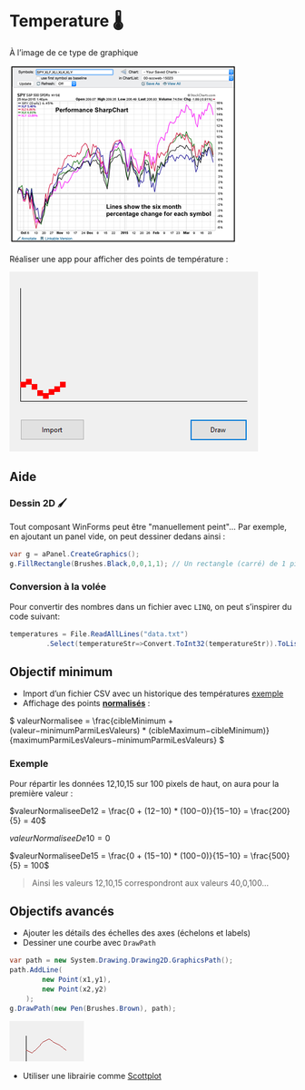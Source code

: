 # Temperature 🌡
À l’image de ce type de graphique

![trade.png](trade.png)

Réaliser une app pour afficher des points de température :

![temp1.PNG](temp1.PNG)

## Aide

### Dessin 2D 🖌
Tout composant WinForms peut être "manuellement peint"... Par exemple, en ajoutant un panel
vide, on peut dessiner dedans ainsi :

```csharp
var g = aPanel.CreateGraphics();
g.FillRectangle(Brushes.Black,0,0,1,1); // Un rectangle (carré) de 1 pixel au point 0,0
```

### Conversion à la volée
Pour convertir des nombres dans un fichier avec `LINQ`, on peut s’inspirer du code suivant:
```csharp
temperatures = File.ReadAllLines("data.txt")
         .Select(temperatureStr=>Convert.ToInt32(temperatureStr)).ToList();
```

## Objectif minimum
- Import d’un fichier CSV avec un historique des températures [exemple](data.csv)
- Affichage des points [**normalisés**](https://www.datanovia.com/en/fr/blog/comment-normaliser-et-standardiser-les-donnees-dans-r-pour-une-visualisation-en-heatmap-magnifique/#:~:text=La%20normalisation%20standard%2C%20%C3%A9galement%20appel%C3%A9e,unit%C3%A9s%20d%27%C3%A9cart%2Dtype.) :

$
valeurNormalisee = \frac{cibleMinimum + (valeur−minimumParmiLesValeurs) * (cibleMaximum−cibleMinimum)}{maximumParmiLesValeurs−minimumParmiLesValeurs}
$

### Exemple
Pour répartir les données 12,10,15 sur 100 pixels de haut, on aura pour la première valeur :

$valeurNormaliseeDe12 = \frac{0 + (12−10) * (100−0)}{15−10} = \frac{200}{5} = 40$

$valeurNormaliseeDe10 = 0$

$valeurNormaliseeDe15 = \frac{0 + (15−10) * (100−0)}{15−10} = \frac{500}{5} = 100$

>Ainsi les valeurs 12,10,15 correspondront aux valeurs 40,0,100...

## Objectifs avancés
- Ajouter les détails des échelles des axes (échelons et labels)
- Dessiner une courbe avec `DrawPath`
```csharp
var path = new System.Drawing.Drawing2D.GraphicsPath();
path.AddLine(
        new Point(x1,y1), 
        new Point(x2,y2)
    );
g.DrawPath(new Pen(Brushes.Brown), path);
```

![graph-line.PNG](graph-line.PNG)

- Utiliser une librairie comme [Scottplot](https://scottplot.net/)